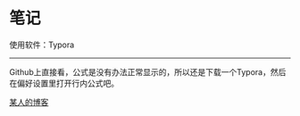# 笔记

使用软件：Typora

----

Github上直接看，公式是没有办法正常显示的，所以还是下载一个Typora，然后在偏好设置里打开行内公式吧。

[某人的博客](114.132.68.60)